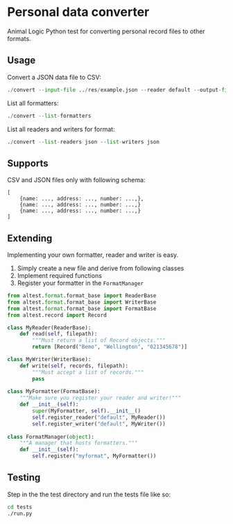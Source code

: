 # Personal data converter

Animal Logic Python test for converting personal record files to other formats.

## Usage

Convert a JSON data file to CSV:
```python
./convert --input-file ../res/example.json --reader default --output-file ../res/output.csv --writer default
```

List all formatters:
```python
./convert --list-formatters
```

List all readers and writers for format:
```python
./convert --list-readers json --list-writers json
```

## Supports

CSV and JSON files only with following schema:

```
[
    {name: ..., address: ..., number: ...,},
    {name: ..., address: ..., number: ...,}
    {name: ..., address: ..., number: ...,}
]
```

## Extending

Implementing your own formatter, reader and writer is easy.

1. Simply create a new file and derive from following classes
2. Implement required functions
3. Register your formatter in the `FormatManager`

```python
from altest.format.format_base import ReaderBase
from altest.format.format_base import WriterBase
from altest.format.format_base import FormatBase
from altest.record import Record

class MyReader(ReaderBase):
    def read(self, filepath):
        """Must return a list of Record objects."""
        return [Record("Bemo", "Wellington", "021345678")]

class MyWriter(WriterBase):
    def write(self, records, filepath):
        """Must accept a list of records."""
        pass
   
class MyFormatter(FormatBase):
    """Make sure you register your reader and writer!"""
    def __init__(self):
        super(MyFormatter, self).__init__()
        self.register_reader("default", MyReader())
        self.register_writer("default", MyWriter())
        
class FormatManager(object):
    """A manager that hosts formatters."""
    def __init__(self):
        self.register("myformat", MyFormatter())
```

## Testing

Step in the the test directory and run the tests file like so:

```bash
cd tests
./run.py
```
